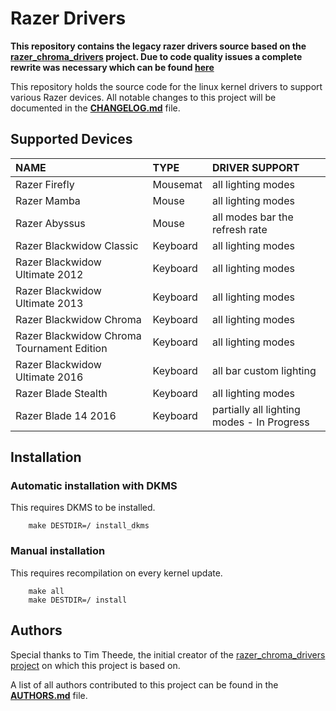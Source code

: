 # Razer Drivers

**This repository contains the legacy razer drivers source based on the [razer_chroma_drivers](https://github.com/pez2001/razer_chroma_drivers) project. Due to code quality issues a complete rewrite was necessary which can be found [here](https://github.com/openrazer/razer-drivers)**

This repository holds the source code for the linux kernel drivers to support various Razer devices.
All notable changes to this project will be documented in the **[CHANGELOG.md](CHANGELOG.md)** file.

## Supported Devices

| NAME                                       | TYPE     | DRIVER SUPPORT                             |
|:-------------------------------------------|:---------|:-------------------------------------------|
| Razer Firefly                              | Mousemat | all lighting modes                         |
| Razer Mamba                                | Mouse    | all lighting modes                         |
| Razer Abyssus                              | Mouse    | all modes bar the refresh rate             |
| Razer Blackwidow Classic                   | Keyboard | all lighting modes                         |
| Razer Blackwidow Ultimate 2012             | Keyboard | all lighting modes                         |
| Razer Blackwidow Ultimate 2013             | Keyboard | all lighting modes                         |
| Razer Blackwidow Chroma                    | Keyboard | all lighting modes                         |
| Razer Blackwidow Chroma Tournament Edition | Keyboard | all lighting modes                         |
| Razer Blackwidow Ultimate 2016             | Keyboard | all bar custom lighting                    |
| Razer Blade Stealth                        | Keyboard | all lighting modes                         |
| Razer Blade 14 2016                        | Keyboard | partially all lighting modes - In Progress |


## Installation

### Automatic installation with DKMS

This requires DKMS to be installed.

```
    make DESTDIR=/ install_dkms
```

### Manual installation

This requires recompilation on every kernel update.

```
    make all
    make DESTDIR=/ install
```

## Authors

Special thanks to Tim Theede, the initial creator of the [razer_chroma_drivers project](https://github.com/pez2001/razer_chroma_drivers) on which this project is based on.

A list of all authors contributed to this project can be found in the **[AUTHORS.md](AUTHORS.md)** file.
